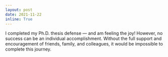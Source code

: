 ```yaml
---
layout: post
date: 2021-11-22
inline: True
---
```


I completed my Ph.D. thesis defense — and am feeling the joy! However, no success can be an individual accomplishment. Without the full support and encouragement of friends, family, and colleagues, it would be impossible to complete this journey.